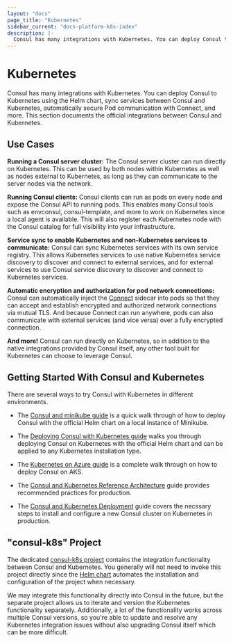 ```yaml
---
layout: "docs"
page_title: "Kubernetes"
sidebar_current: "docs-platform-k8s-index"
description: |-
  Consul has many integrations with Kubernetes. You can deploy Consul to Kubernetes using the Helm chart, sync services between Consul and Kubernetes, automatically secure Pod communication with Connect, and more. This section documents the official integrations between Consul and Kubernetes.
---
```


# Kubernetes

Consul has many integrations with Kubernetes. You can deploy Consul
to Kubernetes using the Helm chart, sync services between Consul and
Kubernetes, automatically secure Pod communication with Connect, and more.
This section documents the official integrations between Consul and Kubernetes.

## Use Cases

**Running a Consul server cluster:** The Consul server cluster can run directly
on Kubernetes. This can be used by both nodes within Kubernetes as well as
nodes external to Kubernetes, as long as they can communicate to the server
nodes via the network.

**Running Consul clients:** Consul clients can run as pods on every node
and expose the Consul API to running pods. This enables many Consul tools
such as envconsul, consul-template, and more to work on Kubernetes since a
local agent is available. This will also register each Kubernetes node with
the Consul catalog for full visibility into your infrastructure.

**Service sync to enable Kubernetes and non-Kubernetes services to communicate:**
Consul can sync Kubernetes services with its own service registry. This allows
Kubernetes services to use native Kubernetes service discovery to discover
and connect to external services, and for external services to use Consul
service discovery to discover and connect to Kubernetes services.

**Automatic encryption and authorization for pod network connections:**
Consul can automatically inject the [Connect](/docs/connect/index.html)
sidecar into pods so that they can accept and establish encrypted
and authorized network connections via mutual TLS. And because Connect
can run anywhere, pods can also communicate with external services (and
vice versa) over a fully encrypted connection.

**And more!** Consul can run directly on Kubernetes, so in addition to the
native integrations provided by Consul itself, any other tool built for
Kubernetes can choose to leverage Consul.

## Getting Started With Consul and Kubernetes

There are several ways to try Consul with Kubernetes in different environments.

 - The [Consul and minikube guide](https://learn.hashicorp.com/consul/getting-started-k8s/minikube?utm_source=consul.io&utm_medium=docs) is a quick walk through of how to deploy Consul with the official Helm chart on a local instance of Minikube.

 - The [Deploying Consul with Kubernetes guide](https://learn.hashicorp.com/consul/getting-started-k8s/minikube?utm_source=consul.io&utm_medium=docs)
   walks you through deploying Consul on Kubernetes with the official Helm chart and can be applied to any Kubernetes installation type.

 - The [Kubernetes on Azure guide](https://learn.hashicorp.com/consul/getting-started-k8s/azure-k8s?utm_source=consul.io&utm_medium=docs) is a complete walk through on how to deploy Consul on AKS.

 - The [Consul and Kubernetes Reference Architecture](
   https://learn.hashicorp.com/consul/day-1-operations/kubernetes-reference?utm_source=consul.io&utm_medium=docs) guide provides recommended practices for production. 

 - The [Consul and Kubernetes Deployment](
   https://learn.hashicorp.com/consul/day-1-operations/kubernetes-deployment-guide?utm_source=consul.io&utm_medium=docs) guide covers the necssary steps to install and configure a new Consul cluster on Kubernetes in production. 

## "consul-k8s" Project

The dedicated [consul-k8s project](https://github.com/hashicorp/consul-k8s)
contains the integration functionality between Consul and Kubernetes.
You generally will not need to invoke this project directly since the
[Helm chart](/docs/platform/k8s/helm.html) automates the installation and
configuration of the project when necessary.

We may integrate this functionality directly into Consul in the future,
but the separate project allows us to iterate and version the Kubernetes
functionality separately. Additionally, a lot of the functionality works
across multiple Consul versions, so you're able to update and resolve any
Kubernetes integration issues without also upgrading Consul itself which
can be more difficult.
